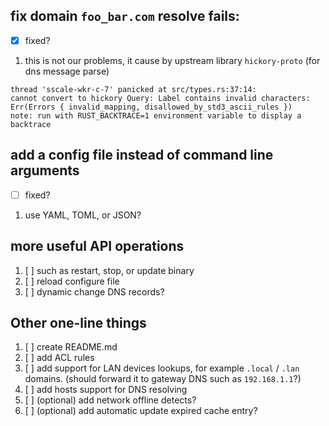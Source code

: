 ## fix domain `foo_bar.com` resolve fails:
* [x] fixed?
1. this is not our problems, it cause by upstream library `hickory-proto` (for dns message parse)
```
thread 'sscale-wkr-c-7' panicked at src/types.rs:37:14:
cannot convert to hickory Query: Label contains invalid characters: Err(Errors { invalid_mapping, disallowed_by_std3_ascii_rules })                                 
note: run with RUST_BACKTRACE=1 environment variable to display a backtrace
```

## add a config file instead of command line arguments
* [ ] fixed?
1. use YAML, TOML, or JSON?

## more useful API operations
1. [ ] such as restart, stop, or update binary
2. [ ] reload configure file
3. [ ] dynamic change DNS records?

## Other one-line things
1. [ ] create README.md
2. [ ] add ACL rules
3. [ ] add support for LAN devices lookups, for example `.local` / `.lan` domains. (should forward it to gateway DNS such as `192.168.1.1`?)
4. [ ] add hosts support for DNS resolving
5. [ ] \(optional) add network offline detects?
6. [ ] \(optional) add automatic update expired cache entry?

